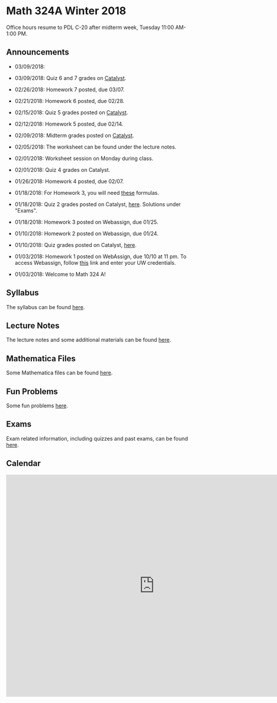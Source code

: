 # Math 324A Winter 2018

Office hours resume to PDL C-20 after midterm week, Tuesday 11:00 AM-1:00 PM.

## Announcements
- 03/09/2018: 

- 03/09/2018: Quiz 6 and 7 grades on [Catalyst](https://catalyst.uw.edu/gradebook/neptamin/103190).

- 02/26/2018: Homework 7 posted, due 03/07.

- 02/21/2018: Homework 6 posted, due 02/28.

- 02/15/2018: Quiz 5 grades posted on [Catalyst](https://catalyst.uw.edu/gradebook/neptamin/103190).

- 02/12/2018: Homework 5 posted, due 02/14.

- 02/09/2018: Midterm grades posted on [Catalyst](https://catalyst.uw.edu/gradebook/neptamin/103190).

- 02/05/2018: The worksheet can be found under the lecture notes.

- 02/01/2018: Worksheet session on Monday during class.

- 02/01/2018: Quiz 4 grades on Catalyst.

- 01/26/2018: Homework 4 posted, due 02/07.

- 01/18/2018: For Homework 3, you will need [these](./formula/inertia.pdf) formulas.

- 01/18/2018: Quiz 2 grades posted on Catalyst, [here](https://catalyst.uw.edu/gradebook/neptamin/103190). Solutions under "Exams".

- 01/18/2018: Homework 3 posted on Webassign, due 01/25.

- 01/10/2018: Homework 2 posted on Webassign, due 01/24.

- 01/10/2018: Quiz grades posted on Catalyst, [here](https://catalyst.uw.edu/gradebook/neptamin/103190).

- 01/03/2018: Homework 1 posted on WebAssign, due 10/10 at 11 pm. To access Webassign, follow [this](https://www.webassign.net/washington/login.html?WebAssignUsername=neptamin&WebAssignInstitution=washington) link and enter your UW credentials.

- 01/03/2018: Welcome to Math 324 A!

## Syllabus

The syllabus can be found [here](./Syllabus_1_Midterm/Syllabus.pdf).

## Lecture Notes

The lecture notes and some additional materials can be found [here](../324Au17/Notes/).

## Mathematica Files

Some Mathematica files can be found [here](../324Au17/Mathematica).

## Fun Problems

Some fun problems [here](Fun_Problems/).

## Exams

Exam related information, including quizzes and past exams, can be found [here](./Exams).


## Calendar

<iframe src="https://calendar.google.com/calendar/embed?showTitle=0&amp;showTabs=0&amp;height=600&amp;wkst=2&amp;bgcolor=%23ffffff&amp;src=ovc68fkht0eq1uqcp7ipmjeh4g%40group.calendar.google.com&amp;color=%2329527A&amp;ctz=America%2FLos_Angeles" style="border-width:0" width="800" height="600" frameborder="0" scrolling="no"></iframe>
